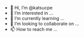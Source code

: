 - 👋 Hi, I’m @katsucpe
- 👀 I’m interested in ...
- 🌱 I’m currently learning ...
- 💞️ I’m looking to collaborate on ...
- 📫 How to reach me ...

<!---
katsucpe/katsucpe is a ✨ special ✨ repository because its `README.md` (this file) appears on your GitHub profile.
You can click the Preview link to take a look at your changes.
--->
